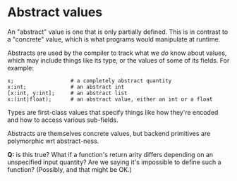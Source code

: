 # Abstract values
An "abstract" value is one that is only partially defined. This is in contrast
to a "concrete" value, which is what programs would manipulate at runtime.

Abstracts are used by the compiler to track what we _do_ know about values,
which may include things like its type, or the values of some of its fields. For
example:

```
x;                  # a completely abstract quantity
x:int;              # an abstract int
[x:int, y:int];     # an abstract list
x:(int|float);      # an abstract value, either an int or a float
```

Types are first-class values that specify things like how they're encoded and
how to access various sub-fields.

Abstracts are themselves concrete values, but backend primitives are polymorphic
wrt abstract-ness.

**Q:** is this true? What if a function's return arity differs depending on an
unspecified input quantity? Are we saying it's impossible to define such a
function? (Possibly, and that might be OK.)
